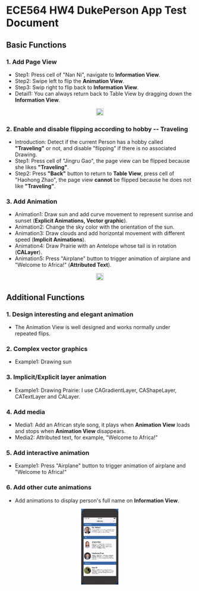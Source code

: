 # ECE564 HW4 DukePerson App Test Document

## **Basic Functions**

### **1. Add Page View**
- Step1: Press cell of "Nan Ni", navigate to **Information View**.
- Step2: Swipe left to flip the **Animation View**.
- Step3: Swip right to flip back to **Information View**.
- Detail1: You can always return back to Table View by dragging down the **Information View**.

<div align=center><img src="Sources/page_view.gif" width="20%" height="20%"></div>


### **2. Enable and disable flipping according to hobby -- Traveling**
- Introduction: Detect if the current Person has a hobby called **"Traveling"** or not, and disable "flipping" if there is no associated Drawing.
- Step1: Press cell of "Jingru Gao", the page view can be flipped because she likes **"Traveling"**.
- Step2: Press **"Back"** button to return to **Table View**, press cell of "Haohong Zhao", the page view **cannot** be flipped because he does not like **"Traveling"**.


### **3. Add Animation**
- Animation1: Draw sun and add curve movement to represent sunrise and sunset (**Explicit Animations, Vector graphic**).
- Animation2: Change the sky color with the orientation of the sun.
- Animation3: Draw clouds and add horizontal movement with different speed (**Implicit Animations**).
- Animation4: Draw Prairie with an Antelope whose tail is in rotation (**CALayer**).
- Animation5: Press "Airplane" button to trigger animation of airplane and "Welcome to Africa!" (**Attributed Text**). 

<div align=center><img src="Sources/animation_view.gif" width="20%" height="20%"></div>




## **Additional Functions**


### **1. Design interesting and elegant animation**
- The Animation View is well designed and works normally under repeated flips.

### **2. Complex vector graphics**
- Example1: Drawing sun

### **3. Implicit/Explicit layer animation**
- Example1: Drawing Prairie: I use CAGradientLayer, CAShapeLayer, CATextLayer and CALayer.

### **4. Add media**
- Media1: Add an African style song, it plays when **Animation View** loads and stops when **Animation View** disappears.
- Media2: Attributed text, for example, "Welcome to Africa!"

### **5. Add interactive animation**
- Example1: Press "Airplane" button to trigger animation of airplane and "Welcome to Africa!"

### **6. Add other cute animations**
- Add animations to display person's full name on **Information View**.

<div align=center><img src="Sources/name_animation.gif" width="20%" height="20%"></div>




